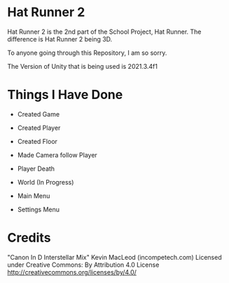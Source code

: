 # Hat Runner 2

Hat Runner 2 is the 2nd part of the School Project, Hat Runner. The difference is Hat Runner 2 being 3D.

To anyone going through this Repository, I am so sorry.

The Version of Unity that is being used is 2021.3.4f1

# Things I Have Done

* Created Game

* Created Player

* Created Floor

* Made Camera follow Player

* Player Death

* World (In Progress)

* Main Menu

* Settings Menu
 

# Credits

"Canon In D Interstellar Mix" Kevin MacLeod (incompetech.com)
Licensed under Creative Commons: By Attribution 4.0 License
http://creativecommons.org/licenses/by/4.0/